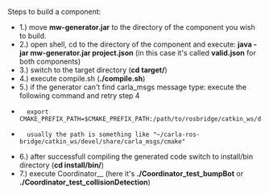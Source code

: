 Steps to build a component:

* 1.) move **mw-generator.jar** to the directory of the component you wish to build.
* 2.) open shell, cd to the directory of the component and execute: **java -jar mw-generator.jar project.json** (in this case it's called **valid.json** for both components)
* 3.) switch to the target directory (**cd target/**)
* 4.) execute compile.sh (**./compile.sh**)
* 5.) if the generator can't find carla_msgs message type: execute the following command and retry step 4
*       export CMAKE_PREFIX_PATH=$CMAKE_PREFIX_PATH:/path/to/rosbridge/catkin_ws/devel/share/carla_msgs/cmake
*       usually the path is something like "~/carla-ros-bridge/catkin_ws/devel/share/carla_msgs/cmake"
* 6.) after successfull compiling the generated code switch to install/bin directory (**cd install/bin/**)
* 7.) execute Coordinator_<model-package>_<component-name> (here it's **./Coordinator_test_bumpBot** or **./Coordinator_test_collisionDetection**)
